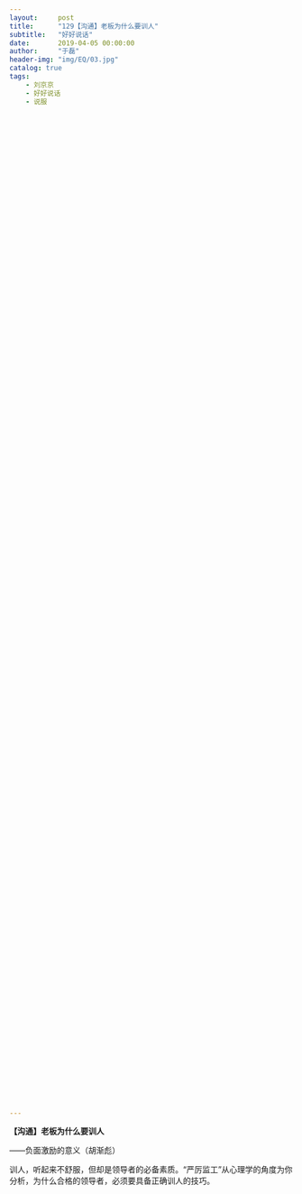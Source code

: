 ```yaml
---
layout:     post
title:      "129【沟通】老板为什么要训人"
subtitle:   "好好说话"
date:       2019-04-05 00:00:00
author:     "于磊"
header-img: "img/EQ/03.jpg"
catalog: true
tags:
    - 刘京京
    - 好好说话
    - 说服































































































































---
```


**【沟通】老板为什么要训人**

——负面激励的意义（胡渐彪）

 

训人，听起来不舒服，但却是领导者的必备素质。“严厉监工”从心理学的角度为你分析，为什么合格的领导者，必须要具备正确训人的技巧。